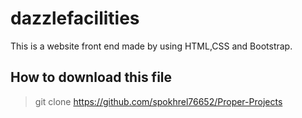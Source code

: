 # dazzlefacilities
This is a website front end made by using HTML,CSS and Bootstrap.

## How to download this file
> git clone https://github.com/spokhrel76652/Proper-Projects
